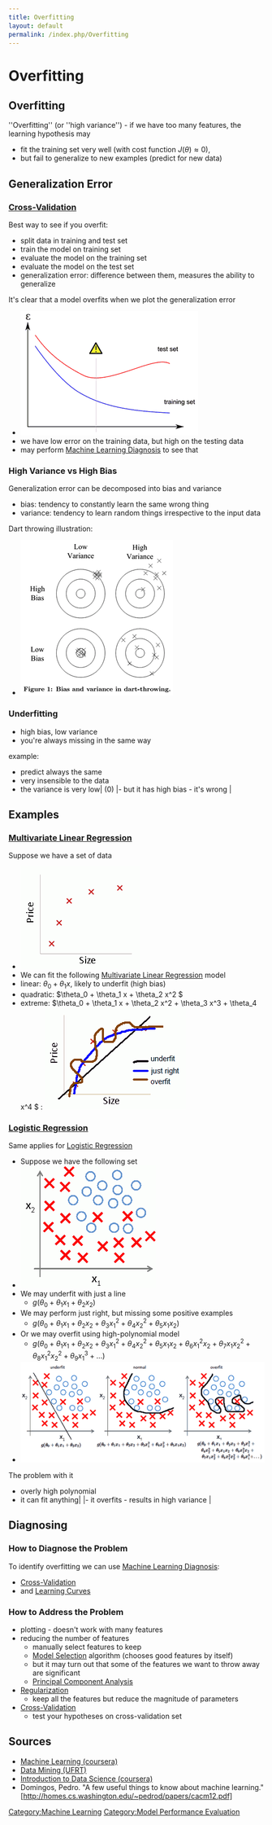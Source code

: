 ```yaml
---
title: Overfitting
layout: default
permalink: /index.php/Overfitting
---
```


# Overfitting

## Overfitting
''Overfitting'' (or  ''high variance'') - if we have too many features, the learning hypothesis may 
- fit the training set very well (with cost function $J(\theta) \approx 0$), 
- but fail to generalize to new examples (predict for new data)


## Generalization Error
### [Cross-Validation](Cross-Validation)
Best way to see if you overfit:
- split data in training and test set
- train the model on training set
- evaluate the model on the training set
- evaluate the model on the test set
- generalization error: difference between them, measures the ability to generalize


It's clear that a model overfits when we plot the generalization error
- <img src="https://raw.githubusercontent.com/alexeygrigorev/wiki-figures/master/crs/ds/overfitting.png" alt="Image">
- we have low error on the training data, but high on the testing data
- may perform [Machine Learning Diagnosis](Machine_Learning_Diagnosis) to see that


### High Variance vs High Bias
Generalization error can be decomposed into bias and variance 
- bias: tendency to constantly learn the same wrong thing 
- variance: tendency to learn random things irrespective to the input data

Dart throwing illustration:
- <img src="https://raw.githubusercontent.com/alexeygrigorev/wiki-figures/master/crs/ds/high-variance-bias.png" alt="Image">


### Underfitting
- high bias, low variance
- you're always missing in the same way

example:
- predict always the same
- very insensible to the data 
- the variance is very low|   (0) |- but it has high bias - it's wrong |


## Examples
### [Multivariate Linear Regression](Multivariate_Linear_Regression)
Suppose we have a set of data 
- <img src="https://raw.githubusercontent.com/alexeygrigorev/wiki-figures/master/legacy/overfit-dataset-lin.png" alt="Image">
- We can fit the following [Multivariate Linear Regression](Multivariate_Linear_Regression) model
- linear: $\theta_0 + \theta_1 x$, likely to underfit (high bias)
- quadratic: $\theta_0 + \theta_1 x + \theta_2 x^2 $
- extreme: $\theta_0 + \theta_1 x + \theta_2 x^2 +  \theta_3 x^3 +  \theta_4 x^4 $
: <img src="https://raw.githubusercontent.com/alexeygrigorev/wiki-figures/master/legacy/overfit-dataset-lin-ex.png" alt="Image">


### [Logistic Regression](Logistic_Regression)
Same applies for [Logistic Regression](Logistic_Regression)
- Suppose we have the following set
- <img src="https://raw.githubusercontent.com/alexeygrigorev/wiki-figures/master/legacy/overfit-dataset.png" alt="Image">
- We may underfit with just a line
  - $g(\theta_0 + \theta_1 x_1 + \theta_2 x_2)$
- We may perform just right, but missing some positive examples
  - $g(\theta_0 + \theta_1 x_1 + \theta_2 x_2 + \theta_3 x_1^2 + \theta_4 x_2^2 + \theta_5 x_1 x_2)$
- Or we may overfit using high-polynomial model
  - $g(\theta_0 + \theta_1 x_1 + \theta_2 x_2 + \theta_3 x_1^2 + \theta_4 x_2^2 + \theta_5 x_1 x_2 + \theta_6 x_1^2 x_2 + \theta_7 x_1 x_2^2 + \theta_8 x_1^2 x_2^2 + \theta_9 x_1^3 + ...)$
- <img src="https://raw.githubusercontent.com/alexeygrigorev/wiki-figures/master/ufrt/kddm/overfitting-logreg-ex.png" alt="Image">


The problem with it
- overly high polynomial 
- it can fit anything|   |- it overfits - results in high variance |

## Diagnosing
### How to Diagnose the Problem
To identify overfitting we can use [Machine Learning Diagnosis](Machine_Learning_Diagnosis):
- [Cross-Validation](Cross-Validation)
- and [Learning Curves](Learning_Curves)


### How to Address the Problem
- plotting - doesn't work with many features
- reducing the number of features
  - manually select features to keep 
  - [Model Selection](Model_Selection) algorithm (chooses good features by itself)
  - but it may turn out that some of the features we want to throw away are significant
  - [Principal Component Analysis](Principal_Component_Analysis)
- [Regularization](Regularization)
  - keep all the features but reduce the magnitude of parameters
- [Cross-Validation](Cross-Validation)
  - test your hypotheses on cross-validation set 



## Sources
- [Machine Learning (coursera)](Machine_Learning_(coursera))
- [Data Mining (UFRT)](Data_Mining_(UFRT))
- [Introduction to Data Science (coursera)](Introduction_to_Data_Science_(coursera))
- Domingos, Pedro. "A few useful things to know about machine learning." [http://homes.cs.washington.edu/~pedrod/papers/cacm12.pdf]

[Category:Machine Learning](Category_Machine_Learning)
[Category:Model Performance Evaluation](Category_Model_Performance_Evaluation)